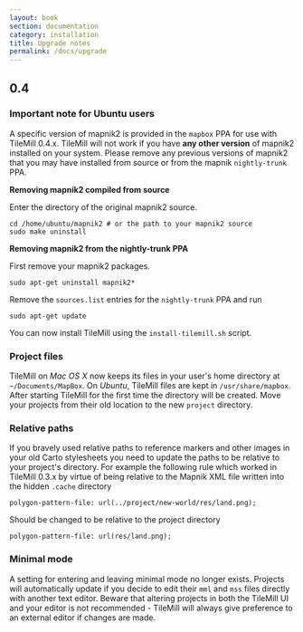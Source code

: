 ```yaml
---
layout: book
section: documentation
category: installation
title: Upgrade notes
permalink: /docs/upgrade
---
```

## 0.4

### Important note for Ubuntu users

A specific version of mapnik2 is provided in the `mapbox` PPA for use with TileMill 0.4.x. TileMill will not work if you have **any other version** of mapnik2 installed on your system. Please remove any previous versions of mapnik2 that you may have installed from source or from the mapnik `nightly-trunk` PPA.

**Removing mapnik2 compiled from source**

Enter the directory of the original mapnik2 source.

    cd /home/ubuntu/mapnik2 # or the path to your mapnik2 source
    sudo make uninstall

**Removing mapnik2 from the nightly-trunk PPA**

First remove your mapnik2 packages.

    sudo apt-get uninstall mapnik2*

Remove the `sources.list` entries for the `nightly-trunk` PPA and run

    sudo apt-get update

You can now install TileMill using the `install-tilemill.sh` script.

### Project files

TileMill on *Mac OS X* now keeps its files in your user's home directory at `~/Documents/MapBox`. On *Ubuntu*, TileMill files are kept in `/usr/share/mapbox`. After starting TileMill for the first time the directory will be created. Move your projects from their old location to the new `project` directory.

### Relative paths

If you bravely used relative paths to reference markers and other images in your old Carto stylesheets you need to update the paths to be relative to your project's directory. For example the following rule which worked in TileMill 0.3.x by virtue of being relative to the Mapnik XML file written into the hidden `.cache` directory

    polygon-pattern-file: url(../project/new-world/res/land.png);

Should be changed to be relative to the project directory

    polygon-pattern-file: url(res/land.png);

### Minimal mode

A setting for entering and leaving minimal mode no longer exists. Projects will automatically update if you decide to edit their `mml` and `mss` files directly with another text editor. Beware that altering projects in both the TileMill UI and your editor is not recommended - TileMill will always give preference to an external editor if changes are made.

